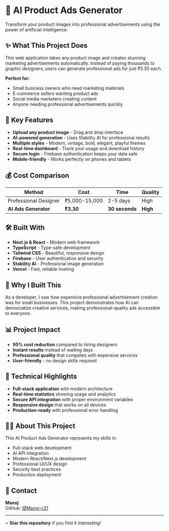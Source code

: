 # 🎨 AI Product Ads Generator

Transform your product images into professional advertisements using the power of artificial intelligence.

## ✨ What This Project Does

This web application takes any product image and creates stunning marketing advertisements automatically. Instead of paying thousands to graphic designers, users can generate professional ads for just ₹3.30 each.

**Perfect for:**
- Small business owners who need marketing materials
- E-commerce sellers wanting product ads
- Social media marketers creating content
- Anyone needing professional advertisements quickly

## 🚀 Key Features

- **Upload any product image** - Drag and drop interface
- **AI-powered generation** - Uses Stability AI for professional results
- **Multiple styles** - Modern, vintage, bold, elegant, playful themes
- **Real-time dashboard** - Track your usage and download history
- **Secure login** - Firebase authentication keeps your data safe
- **Mobile-friendly** - Works perfectly on phones and tablets

## 💰 Cost Comparison

| Method | Cost | Time | Quality |
|--------|------|------|---------|
| Professional Designer | ₹5,000-15,000 | 2-5 days | High |
| **AI Ads Generator** | **₹3.30** | **30 seconds** | **High** |

## 🛠️ Built With

- **Next.js & React** - Modern web framework
- **TypeScript** - Type-safe development
- **Tailwind CSS** - Beautiful, responsive design
- **Firebase** - User authentication and security
- **Stability AI** - Professional image generation
- **Vercel** - Fast, reliable hosting

## 🎯 Why I Built This

As a developer, I saw how expensive professional advertisement creation was for small businesses. This project demonstrates how AI can democratize creative services, making professional-quality ads accessible to everyone.

## 📊 Project Impact

- **95% cost reduction** compared to hiring designers
- **Instant results** instead of waiting days
- **Professional quality** that competes with expensive services
- **User-friendly** - no design skills required

## 🌟 Technical Highlights

- **Full-stack application** with modern architecture
- **Real-time statistics** showing usage and analytics
- **Secure API integration** with proper environment variables
- **Responsive design** that works on all devices
- **Production-ready** with professional error handling

## 👨‍💻 About This Project

This AI Product Ads Generator represents my skills in:
- Full-stack web development
- AI API integration
- Modern React/Next.js development
- Professional UI/UX design
- Security best practices
- Production deployment

## 📧 Contact

**Manoj**  
GitHub: [@Manoj-c21](https://github.com/Manoj-c21)

---

⭐ **Star this repository** if you find it interesting!
